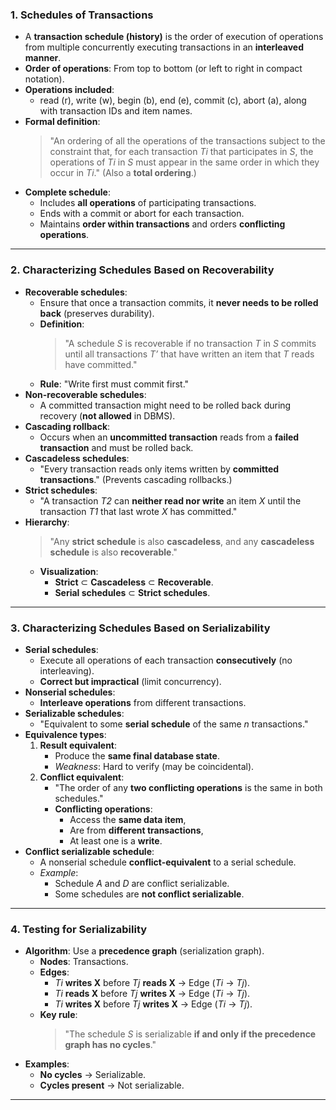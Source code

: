 ### 1. **<span class="red">Schedules of Transactions</span>**  
- A **<span class="blue">transaction schedule (history)</span>** is the order of execution of operations from multiple concurrently executing transactions in an **interleaved manner**.  
- **Order of operations**: From top to bottom (or left to right in compact notation).  
- **Operations included**:  
  - <span class="blue">read (r)</span>, <span class="blue">write (w)</span>, <span class="blue">begin (b)</span>, <span class="blue">end (e)</span>, <span class="blue">commit (c)</span>, <span class="blue">abort (a)</span>, along with transaction IDs and item names.  
- **Formal definition**:  
  > "An ordering of all the operations of the transactions subject to the constraint that, for each transaction *Ti* that participates in *S*, the operations of *Ti* in *S* must appear in the same order in which they occur in *Ti*." (Also a **<span class="red">total ordering</span>**.)  
- **Complete schedule**:  
  - Includes **all operations** of participating transactions.  
  - Ends with a <span class="blue">commit</span> or <span class="blue">abort</span> for each transaction.  
  - Maintains **order within transactions** and orders **<span class="red">conflicting operations</span>**.  

---

### 2. **<span class="red">Characterizing Schedules Based on Recoverability</span>**  
- **<span class="blue">Recoverable schedules</span>**:  
  - Ensure that once a transaction commits, it **never needs to be rolled back** (preserves durability).  
  - **Definition**:  
    > "A schedule *S* is recoverable if no transaction *T* in *S* commits until all transactions *T’* that have written an item that *T* reads have committed."  
  - **Rule**: <span class="blue">"Write first must commit first."</span>  
- **<span class="blue">Non-recoverable schedules</span>**:  
  - A committed transaction might need to be rolled back during recovery (**not allowed** in DBMS).  
- **<span class="blue">Cascading rollback</span>**:  
  - Occurs when an **uncommitted transaction** reads from a **failed transaction** and must be rolled back.  
- **<span class="blue">Cascadeless schedules</span>**:  
  - "Every transaction reads only items written by **committed transactions**." (Prevents cascading rollbacks.)  
- **<span class="blue">Strict schedules</span>**:  
  - "A transaction *T2* can **neither read nor write** an item *X* until the transaction *T1* that last wrote *X* has committed."  
- **Hierarchy**:  
  > "Any **strict schedule** is also **cascadeless**, and any **cascadeless schedule** is also **recoverable**."  
  - **Visualization**:  
    - **Strict** ⊂ **Cascadeless** ⊂ **Recoverable**.  
    - **Serial schedules** ⊂ **Strict schedules**.  

---

### 3. **<span class="red">Characterizing Schedules Based on Serializability</span>**  
- **<span class="blue">Serial schedules</span>**:  
  - Execute all operations of each transaction **consecutively** (no interleaving).  
  - **Correct but impractical** (limit concurrency).  
- **<span class="blue">Nonserial schedules</span>**:  
  - **Interleave operations** from different transactions.  
- **<span class="blue">Serializable schedules</span>**:  
  - "Equivalent to some **serial schedule** of the same *n* transactions."  
- **Equivalence types**:  
  1. **<span class="blue">Result equivalent</span>**:  
     - Produce the **same final database state**.  
     - *Weakness*: Hard to verify (may be coincidental).  
  2. **<span class="blue">Conflict equivalent</span>**:  
     - "The order of any **two conflicting operations** is the same in both schedules."  
     - **Conflicting operations**:  
       - Access the **same data item**,  
       - Are from **different transactions**,  
       - At least one is a **write**.  
- **<span class="blue">Conflict serializable schedule</span>**:  
  - A nonserial schedule **conflict-equivalent** to a serial schedule.  
  - *Example*:  
    - Schedule *A* and *D* are conflict serializable.  
    - Some schedules are **not conflict serializable**.  

---
### 4. **<span class="red">Testing for Serializability</span>**  
- **Algorithm**: Use a **<span class="blue">precedence graph</span>** (serialization graph).  
  - **Nodes**: Transactions.  
  - **Edges**:  
    - *Ti* **writes X** before *Tj* **reads X** → Edge (*Ti* → *Tj*).  
    - *Ti* **reads X** before *Tj* **writes X** → Edge (*Ti* → *Tj*).  
    - *Ti* **writes X** before *Tj* **writes X** → Edge (*Ti* → *Tj*).  
  - **Key rule**:  
    > "The schedule *S* is serializable **if and only if the precedence graph has no cycles**."  
- **Examples**:  
  - **No cycles** → Serializable.  
  - **Cycles present** → Not serializable.  

---
